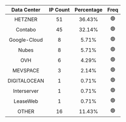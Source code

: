 | Data Center | IP Count | Percentage | Freq |
|:------------:|:--------:|:-----------:|:-----:|
| HETZNER | 51 | 36.43% | 🟢 |
| Contabo | 45 | 32.14% | 🟢 |
| Google-Cloud | 8 | 5.71% | 🟢 |
| Nubes | 8 | 5.71% | 🟢 |
| OVH | 6 | 4.29% | 🟢 |
| MEVSPACE | 3 | 2.14% | 🟢 |
| DIGITALOCEAN | 1 | 0.71% | 🟢 |
| Interserver | 1 | 0.71% | 🟢 |
| LeaseWeb | 1 | 0.71% | 🟢 |
| OTHER | 16 | 11.43% | 🟢 |